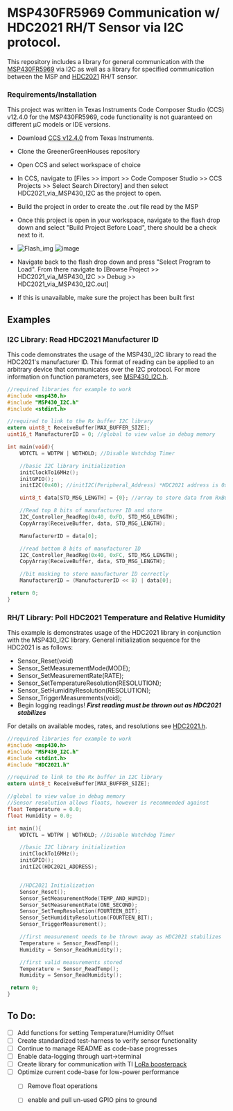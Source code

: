 # MSP430FR5969 Communication w/ HDC2021 RH/T Sensor via I2C protocol.
This repository includes a library for general communication with the [MSP430FR5969](https://www.ti.com/tool/MSP-EXP430FR5969?DCMP=mcugen&HQS=ep-mcu-msp-mcugen-mspblog-pf1-en) via I2C as well as a library for specified communication between the MSP and [HDC2021](https://www.ti.com/product/HDC2021?utm_source=google&utm_medium=cpc&utm_campaign=asc-null-null-GPN_EN-cpc-pf-google-wwe&utm_content=HDC2021&ds_k=HDC2021&DCM=yes&gclid=CjwKCAjwivemBhBhEiwAJxNWNy875bwFKBnv9r-xLXOkZse5OFJSX0_3rTlIcTxieNfiUW1rvup9-BoC60QQAvD_BwE&gclsrc=aw.ds) RH/T sensor.

### Requirements/Installation
This project was written in Texas Instruments Code Composer Studio (CCS) v12.4.0 for the MSP430FR5969, code functionality is not guaranteed on different &mu;C models or IDE versions.
* Download [CCS v12.4.0](https://www.ti.com/tool/CCSTUDIO?utm_source=google&utm_medium=cpc&utm_campaign=epd-der-null-58700007779115352_code_composer_rsa-cpc-evm-google-wwe_int&utm_content=code_composer&ds_k=code+composer&gclid=CjwKCAjwivemBhBhEiwAJxNWNwJCSwoVVroAFzP406678cN4WomQixjpsSxBFZ7YZQcAh7ai1R1CjhoCafcQAvD_BwE&gclsrc=aw.ds) from Texas Instruments.
* Clone the GreenerGreenHouses repository
* Open CCS and select workspace of choice
* In CCS, navigate to [Files >> import >> Code Composer Studio >> CCS Projects >> Select Search Directory] and then select HDC2021_via_MSP430_I2C as the project to open.
* Build the project in order to create the .out file read by the MSP
* Once this project is open in your workspace, navigate to the flash drop down and select "Build Project Before Load", there should be a check next to it.
 * ![Flash_img](https://github.com/jlab-sensing/GreenerGreenHouses/assets/133836006/618b6e23-2cca-4c37-9800-3bd23bd92026)   ![image](https://github.com/jlab-sensing/GreenerGreenHouses/assets/133836006/a92e0620-07b4-4248-8598-80bdc0526fe4)

* Navigate back to the flash drop down and press "Select Program to Load". From there navigate to [Browse Project >> HDC2021_via_MSP430_I2C >> Debug >> HDC2021_via_MSP430_I2C.out]
* If this is unavailable, make sure the project has been built first




## Examples

### I2C Library: Read HDC2021 Manufacturer ID
This code demonstrates the usage of the MSP430_I2C library to read the HDC2021's manufacturer ID. This format of reading can be applied to an arbitrary device that communicates over the I2C protocol. For more information on function parameters, see [MSP430_I2C.h](HDC2021_via_MSP430_I2C/MSP430_I2C.h).
```c
//required libraries for example to work
#include <msp430.h>
#include "MSP430_I2C.h"
#include <stdint.h>

//required to link to the Rx buffer I2C library
extern uint8_t ReceiveBuffer[MAX_BUFFER_SIZE];
uint16_t ManufacturerID = 0; //global to view value in debug memory

int main(void){
    WDTCTL = WDTPW | WDTHOLD; //Disable Watchdog Timer

    //basic I2C library initialization
    initClockTo16MHz();
    initGPIO();
    initI2C(0x40); //initI2C(Peripheral_Address) *HDC2021 address is 0x40

    uint8_t data[STD_MSG_LENGTH] = {0}; //array to store data from RxBuffer

    //Read top 8 bits of manufacturer ID and store
    I2C_Controller_ReadReg(0x40, 0xFD, STD_MSG_LENGTH);
    CopyArray(ReceiveBuffer, data, STD_MSG_LENGTH);

    ManufacturerID = data[0];

    //read bottom 8 bits of manufacturer ID
    I2C_Controller_ReadReg(0x40, 0xFC, STD_MSG_LENGTH);
    CopyArray(ReceiveBuffer, data, STD_MSG_LENGTH);

    //bit masking to store manufacturer ID correctly
    ManufacturerID = (ManufacturerID << 8) | data[0];

 return 0;
}
```
### RH/T Library: Poll HDC2021 Temperature and Relative Humidity
This example is demonstrates usage of the HDC2021 library in conjunction with the MSP430_I2C library. General initialization sequence for the 
HDC2021 is as follows:
 * Sensor_Reset(void)
 * Sensor_SetMeasurementMode(MODE);
 * Sensor_SetMeasurementRate(RATE);
 * Sensor_SetTemperatureResolution(RESOLUTION);
 * Sensor_SetHumidityResolution(RESOLUTION);
 * Sensor_TriggerMeasurements(void);
 * Begin logging readings! ***First reading must be thrown out as HDC2021 stabilizes***

For details on available modes, rates, and resolutions see [HDC2021.h](HDC2021_via_MSP430_I2C/HDC2021.h).
```c
//required libraries for example to work
#include <msp430.h>
#include "MSP430_I2C.h"
#include <stdint.h>
#include "HDC2021.h"

//required to link to the Rx buffer in I2C library
extern uint8_t ReceiveBuffer[MAX_BUFFER_SIZE];

//global to view value in debug memory
//Sensor resolution allows floats, however is recommended against
float Temperature = 0.0;
float Humidity = 0.0;

int main(){
    WDTCTL = WDTPW | WDTHOLD; //Disable Watchdog Timer

    //basic I2C library initialization
    initClockTo16MHz();
    initGPIO();
    initI2C(HDC2021_ADDRESS);


    //HDC2021 Initialization
    Sensor_Reset();
    Sensor_SetMeasurementMode(TEMP_AND_HUMID);
    Sensor_SetMeasurementRate(ONE_SECOND);
    Sensor_SetTempResolution(FOURTEEN_BIT);
    Sensor_SetHumidityResolution(FOURTEEN_BIT);
    Sensor_TriggerMeasurement();

    //first measurement needs to be thrown away as HDC2021 stabilizes
    Temperature = Sensor_ReadTemp();
    Humidity = Sensor_ReadHumidity();

    //first valid measurements stored
    Temperature = Sensor_ReadTemp();
    Humidity = Sensor_ReadHumidity();

 return 0;
}
```

## To Do:
- [ ] Add functions for setting Temperature/Humidity Offset
- [ ] Create standardized test-harness to verify sensor functionality
- [ ] Continue to manage README as code-base progresses
- [ ] Enable data-logging through uart->terminal
- [ ] Create library for communication with TI [LoRa boosterpack](https://www.ti.com/tool/BOOSTXL-CC1125#supported-products)
- [ ] Optimize current code-base for low-power performance
    - [ ] Remove float operations
    - [ ] enable and pull un-used GPIO pins to ground
      

    


   
